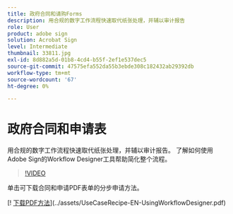```yaml
---
title: 政府合同和请购Forms
description: 用合规的数字工作流程快速取代纸张处理，并辅以审计报告
role: User
product: adobe sign
solution: Acrobat Sign
level: Intermediate
thumbnail: 33811.jpg
exl-id: 8d882a5d-01b8-4cd4-b55f-2ef1e537dec5
source-git-commit: 47575efa552da55b3ebde308c182432ab29392db
workflow-type: tm+mt
source-wordcount: '67'
ht-degree: 0%

---
```


# 政府合同和申请表

用合规的数字工作流程快速取代纸张处理，并辅以审计报告。 了解如何使用Adobe Sign的Workflow Designer工具帮助简化整个流程。

>[!VIDEO](https://video.tv.adobe.com/v/33811?hidetitle=true)

单击可下载合同和申请PDF表单的分步申请方法。

[! [下载PDF方法](../assets/acrobat_PDF_96.png)](../assets/UseCaseRecipe-EN-UsingWorkflowDesigner.pdf)

